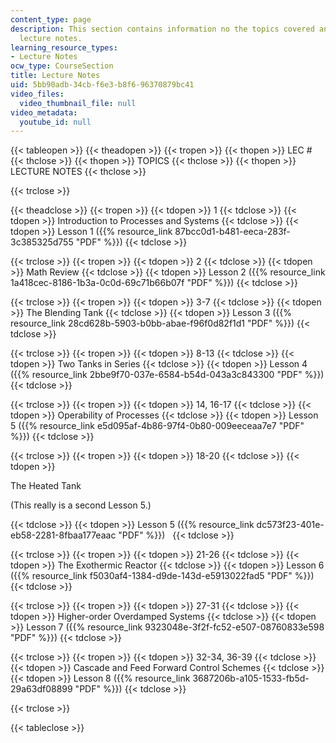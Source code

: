 ```yaml
---
content_type: page
description: This section contains information no the topics covered and the associated
  lecture notes.
learning_resource_types:
- Lecture Notes
ocw_type: CourseSection
title: Lecture Notes
uid: 5bb90adb-34cb-f6e3-b8f6-96370879bc41
video_files:
  video_thumbnail_file: null
video_metadata:
  youtube_id: null
---
```


{{< tableopen >}}
{{< theadopen >}}
{{< tropen >}}
{{< thopen >}}
LEC #
{{< thclose >}}
{{< thopen >}}
TOPICS
{{< thclose >}}
{{< thopen >}}
LECTURE NOTES
{{< thclose >}}

{{< trclose >}}

{{< theadclose >}}
{{< tropen >}}
{{< tdopen >}}
1
{{< tdclose >}}
{{< tdopen >}}
Introduction to Processes and Systems
{{< tdclose >}}
{{< tdopen >}}
Lesson 1 ({{% resource_link 87bcc0d1-b481-eeca-283f-3c385325d755 "PDF" %}})
{{< tdclose >}}

{{< trclose >}}
{{< tropen >}}
{{< tdopen >}}
2
{{< tdclose >}}
{{< tdopen >}}
Math Review
{{< tdclose >}}
{{< tdopen >}}
Lesson 2 ({{% resource_link 1a418cec-8186-1b3a-0c0d-69c71b66b07f "PDF" %}})
{{< tdclose >}}

{{< trclose >}}
{{< tropen >}}
{{< tdopen >}}
3-7
{{< tdclose >}}
{{< tdopen >}}
The Blending Tank
{{< tdclose >}}
{{< tdopen >}}
Lesson 3 ({{% resource_link 28cd628b-5903-b0bb-abae-f96f0d82f1d1 "PDF" %}})
{{< tdclose >}}

{{< trclose >}}
{{< tropen >}}
{{< tdopen >}}
8-13
{{< tdclose >}}
{{< tdopen >}}
Two Tanks in Series
{{< tdclose >}}
{{< tdopen >}}
Lesson 4 ({{% resource_link 2bbe9f70-037e-6584-b54d-043a3c843300 "PDF" %}})
{{< tdclose >}}

{{< trclose >}}
{{< tropen >}}
{{< tdopen >}}
14, 16-17
{{< tdclose >}}
{{< tdopen >}}
Operability of Processes
{{< tdclose >}}
{{< tdopen >}}
Lesson 5 ({{% resource_link e5d095af-4b86-97f4-0b80-009eeceaa7e7 "PDF" %}})
{{< tdclose >}}

{{< trclose >}}
{{< tropen >}}
{{< tdopen >}}
18-20
{{< tdclose >}}
{{< tdopen >}}


The Heated Tank

(This really is a second Lesson 5.)


{{< tdclose >}}
{{< tdopen >}}
Lesson 5 ({{% resource_link dc573f23-401e-eb58-2281-8fbaa177eaac "PDF" %}})  
{{< tdclose >}}

{{< trclose >}}
{{< tropen >}}
{{< tdopen >}}
21-26
{{< tdclose >}}
{{< tdopen >}}
The Exothermic Reactor
{{< tdclose >}}
{{< tdopen >}}
Lesson 6 ({{% resource_link f5030af4-1384-d9de-143d-e5913022fad5 "PDF" %}})
{{< tdclose >}}

{{< trclose >}}
{{< tropen >}}
{{< tdopen >}}
27-31
{{< tdclose >}}
{{< tdopen >}}
Higher-order Overdamped Systems
{{< tdclose >}}
{{< tdopen >}}
Lesson 7 ({{% resource_link 9323048e-3f2f-fc52-e507-08760833e598 "PDF" %}})
{{< tdclose >}}

{{< trclose >}}
{{< tropen >}}
{{< tdopen >}}
32-34, 36-39
{{< tdclose >}}
{{< tdopen >}}
Cascade and Feed Forward Control Schemes
{{< tdclose >}}
{{< tdopen >}}
Lesson 8 ({{% resource_link 3687206b-a105-1533-fb5d-29a63df08899 "PDF" %}})
{{< tdclose >}}

{{< trclose >}}

{{< tableclose >}}
